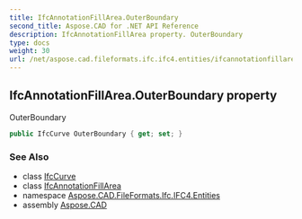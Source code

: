 ```yaml
---
title: IfcAnnotationFillArea.OuterBoundary
second_title: Aspose.CAD for .NET API Reference
description: IfcAnnotationFillArea property. OuterBoundary
type: docs
weight: 30
url: /net/aspose.cad.fileformats.ifc.ifc4.entities/ifcannotationfillarea/outerboundary/
---
```

## IfcAnnotationFillArea.OuterBoundary property

OuterBoundary

```csharp
public IfcCurve OuterBoundary { get; set; }
```

### See Also

* class [IfcCurve](../../ifccurve/)
* class [IfcAnnotationFillArea](../)
* namespace [Aspose.CAD.FileFormats.Ifc.IFC4.Entities](../../ifcannotationfillarea/)
* assembly [Aspose.CAD](../../../)


